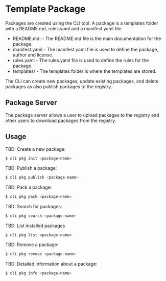 # Template Package

Packages are created using the CLI tool. A package is a templates folder with a README.md, rules.yaml and a manifest.yaml file.

- README.md: - The README.md file is the main documentation for the package.
- manifest.yaml - The manifest.yaml file is used to define the package, author and license.
- rules.yaml - The rules.yaml file is used to define the rules for the package.
- templates/ - The templates folder is where the templates are stored.

The CLI can create new packages, update existing packages, and delete packages as also publish packages to the registry.

## Package Server

The package server allows a user to upload packages to the registry and other users to download packages from the registry.

## Usage

TBD: Create a new package:

```sh
$ cli pkg init <package-name>
```

TBD: Publish a package:

```sh
$ cli pkg publish <package-name>
```

TBD: Pack a package:

```sh
$ cli pkg pack <package-name>
```

TBD: Search for packages:

```sh
$ cli pkg search <package-name>
```

TBD: List installed packages

```
$ cli pkg list <package-name>
```

TBD: Remove a package:

```sh
$ cli pkg remove <package-name>
```

TBD: Detailed information about a package:

```sh
$ cli pkg info <package-name>
```
